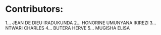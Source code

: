 # Contributors:
1... JEAN DE DIEU IRADUKUNDA
2... HONORINE UMUNYANA IKIREZI
3... NTWARI CHARLES
4... BUTERA HERVE
5... MUGISHA ELISA
